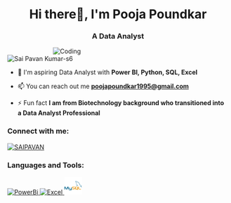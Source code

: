 <h1 align="center">Hi there👋, 
I'm Pooja Poundkar</h1>
<h3 align="center">A Data Analyst</h3>
<img align="right" alt="Coding" width="400" src="https://analyticsindiamag.com/wp-content/uploads/2018/12/developer-dribbble.gif">

<p align="left"> <img src="https://komarev.com/ghpvc/?username=imSaiPavan27-s6&label=Profile%20views&color=0e75b6&style=flat" alt="Sai Pavan Kumar-s6" /> </p>

- 🌱 I'm aspiring Data Analyst with **Power BI, Python, SQL, Excel**

- 📫 You can reach out me **poojapoundkar1995@gmail.com**

- ⚡ Fun fact **I am from Biotechnology background who transitioned into a Data Analyst Professional**

<h3 align="left">Connect with me:</h3>
<p align="left">
<a href="[https://www.linkedin.com/in/pooja-poundkar-9b95b5281/] target="blank"><img align="center" src="https://www.google.com/imgres?imgurl=https%3A%2F%2Fpbs.twimg.com%2Fprofile_images%2F1661161645857710081%2F6WtDIesg_400x400.png&tbnid=Dpz2K1Dg0Z14yM&vet=12ahUKEwjcysXygOuCAxWtbmwGHQDADMMQMygAegQIARBu..i&imgrefurl=https%3A%2F%2Ftwitter.com%2FLinkedIn&docid=Q9GqTHU7SvLXVM&w=400&h=400&q=linkedin%20pics&ved=2ahUKEwjcysXygOuCAxWtbmwGHQDADMMQMygAegQIARBu" alt="SAIPAVAN" height="30" width="40" /></a>


</p>

</p>

<h3 align="left">Languages and Tools:</h3>
<p align="left"> <a href="https://powerbi.microsoft.com/en-au/" target="_blank" rel="noreferrer"> <img src="https://logos-world.net/wp-content/uploads/2022/02/Microsoft-Power-BI-Symbol.png" alt="PowerBi" width="80" height="40"/> </a> 
  <a href="https://www.microsoft.com/en-in/microsoft-365/excel" target="_blank" rel="noreferrer"> <img src="https://cdn1.iconfinder.com/data/icons/famous-brand-apps/100/_-04-512.png" alt="Excel" width="40" height="40"/> </a> 
  </a> <a href="https://www.mysql.com/" target="_blank" rel="noreferrer"> <img src="https://raw.githubusercontent.com/devicons/devicon/master/icons/mysql/mysql-original-wordmark.svg" alt="mysql" width="40" height="40"/> </a>
  
